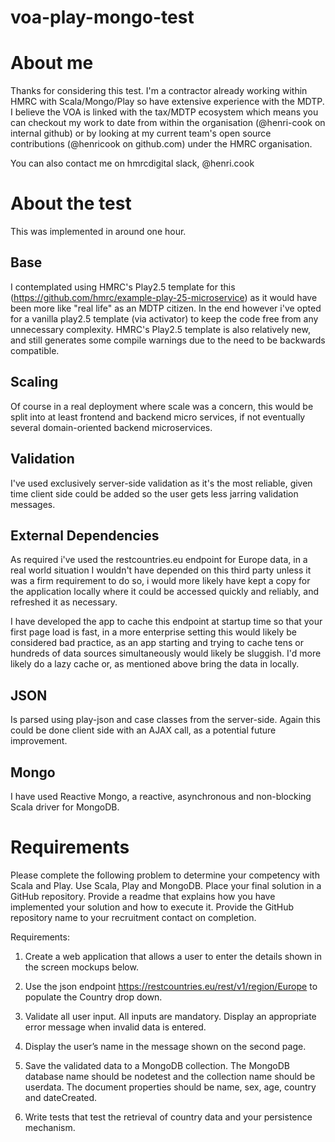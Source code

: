 # voa-play-mongo-test

# About me

Thanks for considering this test. I'm a contractor already working within HMRC with Scala/Mongo/Play so have extensive experience with the MDTP. 
I believe the VOA is linked with the tax/MDTP ecosystem which means you can checkout my work to date from within the organisation (@henri-cook on internal github) or
by looking at my current team's open source contributions (@henricook on github.com) under the HMRC organisation.

You can also contact me on hmrcdigital slack, @henri.cook

# About the test

This was implemented in around one hour.

## Base

I contemplated using HMRC's Play2.5 template for this (https://github.com/hmrc/example-play-25-microservice) as it would have been more like "real life" as an MDTP citizen. In the end however i've opted for a vanilla play2.5 template (via activator) to keep the code free from any unnecessary complexity. HMRC's Play2.5 template is also relatively new, and still generates some compile warnings due to the need to be backwards compatible.

## Scaling

Of course in a real deployment where scale was a concern, this would be split into at least frontend and backend micro services, if not eventually several domain-oriented
backend microservices.

## Validation

I've used exclusively server-side validation as it's the most reliable, given time client side could be added so the user gets less jarring validation messages.

## External Dependencies

As required i've used the restcountries.eu endpoint for Europe data, in a real world situation I wouldn't have depended on this third party unless it was a firm
requirement to do so, i would more likely have kept a copy for the application locally where it could be accessed quickly and reliably, and refreshed it as necessary.

I have developed the app to cache this endpoint at startup time so that your first page load is fast, in a more enterprise setting this would likely be considered
bad practice, as an app starting and trying to cache tens or hundreds of data sources simultaneously would likely be sluggish. I'd more likely do a lazy cache or, as mentioned above
bring the data in locally.

## JSON

Is parsed using play-json and case classes from the server-side. Again this could be done client side with an AJAX call, as a potential future improvement.

## Mongo

I have used Reactive Mongo, a reactive, asynchronous and non-blocking Scala driver for MongoDB.

# Requirements

Please complete the following problem to determine your competency with Scala
and Play. Use Scala, Play and MongoDB. Place your final solution in a GitHub
repository. Provide a readme that explains how you have implemented your solution
and how to execute it. Provide the GitHub repository name to your recruitment
contact on completion.

Requirements:

1. Create a web application that allows a user to enter the details shown in the
screen mockups below.

2. Use the json endpoint https://restcountries.eu/rest/v1/region/Europe to populate
the Country drop down.

3. Validate all user input. All inputs are mandatory. Display an appropriate error
message when invalid data is entered.

4. Display the user’s name in the message shown on the second page.

5. Save the validated data to a MongoDB collection. The MongoDB database name
should be nodetest and the collection name should be userdata. The document
properties should be name, sex, age, country and dateCreated.

6. Write tests that test the retrieval of country data and your persistence mechanism.
